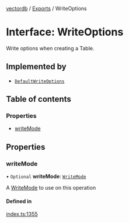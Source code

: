 [vectordb](../README.md) / [Exports](../modules.md) / WriteOptions

# Interface: WriteOptions

Write options when creating a Table.

## Implemented by

- [`DefaultWriteOptions`](../classes/DefaultWriteOptions.md)

## Table of contents

### Properties

- [writeMode](WriteOptions.md#writemode)

## Properties

### writeMode

• `Optional` **writeMode**: [`WriteMode`](../enums/WriteMode.md)

A [WriteMode](../enums/WriteMode.md) to use on this operation

#### Defined in

[index.ts:1355](https://github.com/lancedb/lancedb/blob/92179835/node/src/index.ts#L1355)
